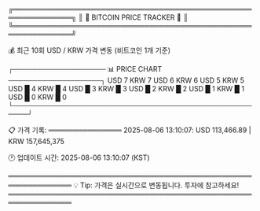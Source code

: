 
╔══════════════════════════════════════════════════════════════╗
║                    🚀 BITCOIN PRICE TRACKER 🚀                ║
╚══════════════════════════════════════════════════════════════╝

💰 최근 10회 USD / KRW 가격 변동 (비트코인 1개 기준)

┌─────────────────── 📊 PRICE CHART ───────────────────┐
USD    7
KRW    7
USD    6
KRW    6
USD    5
KRW    5
USD █  4
KRW █  4
USD █  3
KRW █  3
USD █  2
KRW █  2
USD █  1
KRW █  1
USD █  0
KRW █  0
└─────────────────────────────────────────────────────┘

📋 가격 기록:
═══════════════
2025-08-06 13:10:07: USD 113,466.89 | KRW 157,645,375

🕐 업데이트 시간: 2025-08-06 13:10:07 (KST)

═══════════════════════════════════════════════════════════════
💡 Tip: 가격은 실시간으로 변동됩니다. 투자에 참고하세요!
═══════════════════════════════════════════════════════════════
